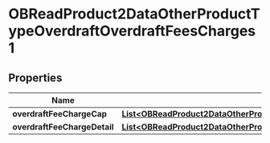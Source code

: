 
# OBReadProduct2DataOtherProductTypeOverdraftOverdraftFeesCharges1

## Properties
Name | Type | Description | Notes
------------ | ------------- | ------------- | -------------
**overdraftFeeChargeCap** | [**List&lt;OBReadProduct2DataOtherProductTypeOverdraftOverdraftFeeChargeCap&gt;**](OBReadProduct2DataOtherProductTypeOverdraftOverdraftFeeChargeCap.md) |  |  [optional]
**overdraftFeeChargeDetail** | [**List&lt;OBReadProduct2DataOtherProductTypeOverdraftOverdraftFeeChargeDetail&gt;**](OBReadProduct2DataOtherProductTypeOverdraftOverdraftFeeChargeDetail.md) |  | 



